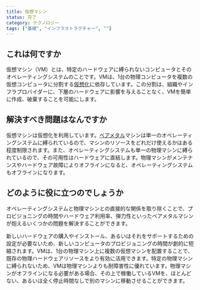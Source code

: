 ```yaml
---
title: 仮想マシン
status: 完了
category: テクノロジー
tags: ["基礎", "インフラストラクチャー", ""]
---
```


## これは何ですか

仮想マシン（VM）とは、特定のハードウェアに縛られないコンピュータとそのオペレーティングシステムのことです。VMは、1台の物理コンピュータを複数の仮想コンピュータに分割する[仮想化](/virtualization/)に依存しています。この分割は、組織やインフラプロバイダーに、下層のハードウェアに影響を与えることなく、VMを簡単に作成、破棄することを可能にします。

## 解決すべき問題はなんですか

仮想マシンは仮想化を利用しています。[ベアメタル](/bare-metal-machine/)マシンは単一のオペレーティングシステムに縛られているので、マシンのリソースをどれだけ使えるかはある程度制限されます。また、オペレーティングシステムも単一の物理マシンに縛られているので、その可用性はハードウェアに直結します。物理マシンがメンテナンスやハードウェア故障によりオフラインになると、オペレーティングシステムもオフラインになります。

## どのように役に立つのでしょうか

オペレーティングシステムと物理マシンとの直接的な関係を取り除くことで、プロビジョニングの時間やハードウェア利用率、弾力性といったベアメタルマシンが抱えるいくつかの問題を解決することができます。

新しいハードウェアの購入やインストール、あるいはそれをサポートするための設定が必要ないため、新しいコンピュータのプロビジョニングの時間が劇的に短縮されます。VMは、1台の物理マシン上に複数の仮想マシンを配置することで、既存の物理ハードウェアリソースをより有効に活用できます。特定の物理マシンに縛られないため、VMは物理マシンよりも耐障害性に優れています。物理マシンがオフラインになる必要がある場合、その上で稼働しているVMを、ほとんどない、あるいは全く停止時間なしで別のマシンに移動させることができます。
